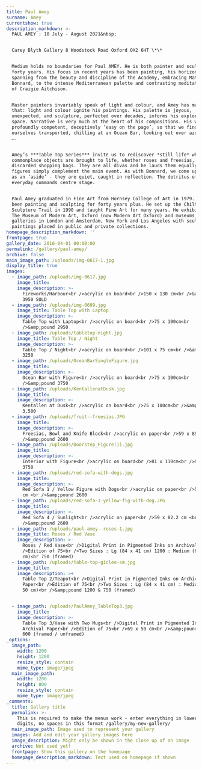 ```yaml
---
title: Paul Amey
surname: Amey
currentshow: true
description_markdown: >-
  PAUL AMEY : 10 July - August 2021&nbsp;


  Carey Blyth Gallery 8 Woodstock Road Oxford OX2 6HT \*\*


  Medium holds no boundaries for Paul AMEY. He is both painter and sculptor of
  forty years. His focus in recent years has been painting, his horizons
  spanning from the beauty and discipline of the Academy, embracing Matisse and
  Bonnard, to the intense Mediterranean palette and contrasting meditative quiet
  of Craigie Aitchison.


  Master painters invariably speak of light and colour, and Amey has mastered
  that: light and colour ignite his paintings. His palette is joyous,
  unexpected, and sculpture, perfected over decades, informs his exploration of
  space. Narrative is very much at the heart of his compositions. His work is
  profoundly competent, deceptively ‘easy on the page’, so that we find
  ourselves transported, chilling at an Ocean Bar, looking out over azure seas
  ….


  Amey’s ***Table Top Series*** invite us to rediscover *still life* where
  commonplace objects are brought to life, whether roses and freesias, or
  discarded shopping bags. They are all divas and he lauds them equally. His
  figures simply complement the main event. As with Bonnard, we come upon them
  as an ‘aside’ - they are quiet, caught in reflection. The detritus of the
  everyday commands centre stage.


  Paul Amey graduated in Fine Art from Hornsey College of Art in 1979. He has
  been painting and sculpting for forty years plus. He set up the Chiltern
  Sculpture Trail in 1990 and taught Fine Art for many years. He exhibited at
  The Museum of Modern Art, Oxford (now Modern Art Oxford) and museums and
  galleries in London and Amsterdam, New York and Los Angeles with sculpture and
  paintings placed in public and private collections.
homepage_description_markdown: ''
frontpage: true
gallery_date: 2016-04-01 00:00:00
permalink: /gallery/paul-amey/
archive: false
main_image_path: /uploads/img-0617-1.jpg
display_title: true
images:
  - image_path: /uploads/img-0617.jpg
    image_title:
    image_description: >-
      Fireworks/Harbour<br />acrylic on board<br />150 x 130 cm<br />&amp;pound
      3950 SOLD
  - image_path: /uploads/img-0699.jpg
    image_title: Table Top with Laptop
    image_description: >-
      Table Top with Laptop<br />acrylic on board<br />75 x 100cm<br
      />&amp;pound 2950
  - image_path: /uploads/tabletop-night.jpg
    image_title: Table Top / Night
    image_description: >-
      Table Top / Night<br />acrylic on board<br />101 x 75 cm<br />&amp;pound
      3250
  - image_path: /uploads/OceanBarSingleFigure.jpg
    image_title:
    image_description: >-
      Ocean Bar with Figure<br />acrylic on board<br />75 x 100cm<br
      />&amp;pound 3750
  - image_path: /uploads/KentallenatDusk.jpg
    image_title:
    image_description: >-
      Kentallen at Dusk<br />acrylic on board<br />75 x 100cm<br />&amp;pound
      3,500
  - image_path: /uploads/fruit--freesias.JPG
    image_title:
    image_description: >-
      Freesias, Bowl and Knife Block<br />acrylic on paper<br />59 x 85<br
      />&amp;pound 2600
  - image_path: /uploads/Doorstep_Figure(1).jpg
    image_title:
    image_description: >-
      Interior with Figure<br />acrylic on board<br />81 x 110cm<br />&amp;pound
      3750
  - image_path: /uploads/red-sofa-with-dogs.jpg
    image_title:
    image_description: >-
      Red Sofa 1 / Yellow Figure with Dogs<br />acrylic on paper<br />59 x 82.2
      cm <br />&amp;pound 2600
  - image_path: /uploads/red-sofa-1-yellow-fig-with-dog.JPG
    image_title:
    image_description: >-
      Red Sofa 4 / Sunlight<br />acrylic on paper<br />59 x 82.2 cm <br
      />&amp;pound 2600
  - image_path: /uploads/paul-amey--roses-1.jpg
    image_title: Roses / Red Vase
    image_description: >-
      Roses / Red Vase<br />Digital Print in Pigmented Inks on Archival Paper<br
      />Edition of 75<br />Two Sizes : Lg (84 x 41 cm) 1200 : Medium (69 x 50
      cm)<br 750 (framed)
  - image_path: /uploads/table-top-giclee-sm.jpg
    image_title:
    image_description: >+
      Table Top 2/Teapot<br />Digital Print in Pigmented Inks on Archival
      Paper<br />Edition of 75<br />Two Sizes : Lg (84 x 41 cm) : Medium (69 x
      50 cm)<br />&amp;pound 1200 & 750 (framed) 


  - image_path: /uploads/PaulAmey_TableTop3.jpg
    image_title:
    image_description: >-
      Table Top 3/Vase with Two Mugs<br />Digital Print in Pigmented Inks on
      Archival Paper<br />Edition of 75<br />69 x 50 cm<br />&amp;pound 750 /
      600 (framed / unframed)
_options:
  image_path:
    width: 1200
    height: 1200
    resize_style: contain
    mime_type: image/jpeg
  main_image_path:
    width: 1200
    height: 800
    resize_style: contain
    mime_type: image/jpeg
_comments:
  title: Gallery title
  permalink: >-
    This is required to make the menus work - enter everything in lower case, no
    digits, no spaces in this format /gallery/my-new-gallery/
  main_image_path: Image used to represent your gallery
  images: Add and edit your gallery images here
  image_description: Might only be shown in the close up of an image
  archive: Not used yet!
  frontpage: Show this gallery on the homepage
  homepage_description_markdown: Text used on homepage if shown
---
```


